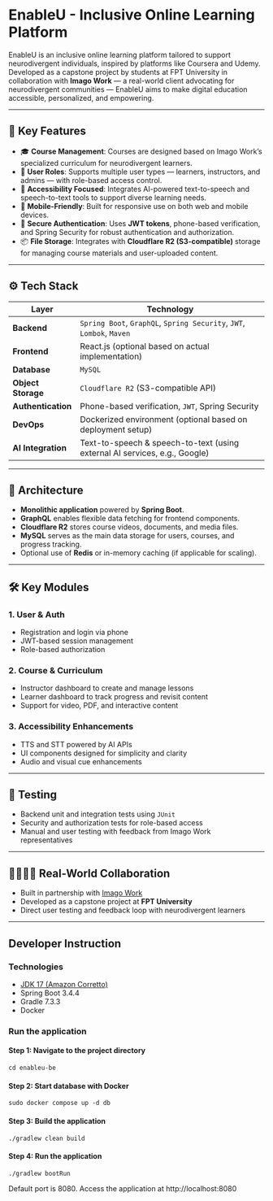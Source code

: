 # EnableU - Inclusive Online Learning Platform

EnableU is an inclusive online learning platform tailored to support neurodivergent individuals, inspired by platforms like Coursera and Udemy. Developed as a capstone project by students at FPT University in collaboration with **Imago Work** — a real-world client advocating for neurodivergent communities — EnableU aims to make digital education accessible, personalized, and empowering.

---

## 🌟 Key Features

- 🎓 **Course Management**: Courses are designed based on Imago Work’s specialized curriculum for neurodivergent learners.
- 👥 **User Roles**: Supports multiple user types — learners, instructors, and admins — with role-based access control.
- 🧠 **Accessibility Focused**: Integrates AI-powered text-to-speech and speech-to-text tools to support diverse learning needs.
- 📱 **Mobile-Friendly**: Built for responsive use on both web and mobile devices.
- 🔐 **Secure Authentication**: Uses **JWT tokens**, phone-based verification, and Spring Security for robust authentication and authorization.
- 📦 **File Storage**: Integrates with **Cloudflare R2 (S3-compatible)** storage for managing course materials and user-uploaded content.

---

## ⚙️ Tech Stack

| Layer              | Technology                                                                 |
|--------------------|-----------------------------------------------------------------------------|
| **Backend**        | `Spring Boot`, `GraphQL`, `Spring Security`, `JWT`, `Lombok`, `Maven`       |
| **Frontend**       | React.js (optional based on actual implementation)                          |
| **Database**       | `MySQL`                                                                     |
| **Object Storage** | `Cloudflare R2` (S3-compatible API)                                         |
| **Authentication** | Phone-based verification, `JWT`, Spring Security                            |
| **DevOps**         | Dockerized environment (optional based on deployment setup)                 |
| **AI Integration** | Text-to-speech & speech-to-text (using external AI services, e.g., Google)  |

---

## 🧩 Architecture

- **Monolithic application** powered by **Spring Boot**.
- **GraphQL** enables flexible data fetching for frontend components.
- **Cloudflare R2** stores course videos, documents, and media files.
- **MySQL** serves as the main data storage for users, courses, and progress tracking.
- Optional use of **Redis** or in-memory caching (if applicable for scaling).

---

## 🛠️ Key Modules

### 1. User & Auth
- Registration and login via phone
- JWT-based session management
- Role-based authorization

### 2. Course & Curriculum
- Instructor dashboard to create and manage lessons
- Learner dashboard to track progress and revisit content
- Support for video, PDF, and interactive content

### 3. Accessibility Enhancements
- TTS and STT powered by AI APIs
- UI components designed for simplicity and clarity
- Audio and visual cue enhancements

---

## 🧪 Testing

- Backend unit and integration tests using `JUnit`
- Security and authorization tests for role-based access
- Manual and user testing with feedback from Imago Work representatives

---

## 👨‍👩‍👧‍👦 Real-World Collaboration

- Built in partnership with [Imago Work](https://imagowork.org/)
- Developed as a capstone project at **FPT University**
- Direct user testing and feedback loop with neurodivergent learners

---

## Developer Instruction

### Technologies
- [JDK 17 (Amazon Corretto)](https://docs.aws.amazon.com/corretto/latest/corretto-17-ug/downloads-list.html)
- Spring Boot 3.4.4
- Gradle 7.3.3
- Docker

### Run the application

#### Step 1: Navigate to the project directory
```
cd enableu-be
```

#### Step 2: Start database with Docker
```
sudo docker compose up -d db
```

#### Step 3: Build the application
```
./gradlew clean build
```

#### Step 4: Run the application
```
./gradlew bootRun
```

Default port is 8080. Access the application at http://localhost:8080
